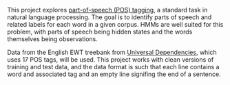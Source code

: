 This project explores [part-of-speech (POS) tagging](https://en.wikipedia.org/wiki/Part-of-speech_tagging), a standard task in natural language processing. The goal is to identify parts of speech and related labels for each word in a given corpus. HMMs are well suited for this problem, with parts of speech being hidden states and the words themselves being observations.

Data from the English EWT treebank from [Universal Dependencies](https://universaldependencies.org/treebanks/en_ewt/index.html), which uses 17 POS tags, will be used. This project works with clean versions of training and test data, and the data format is such that each line contains a word and associated tag and an empty line signifing the end of a sentence. 